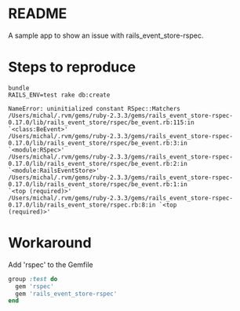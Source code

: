 # README

A sample app to show an issue with rails_event_store-rspec.

# Steps to reproduce

    bundle
    RAILS_ENV=test rake db:create

```
NameError: uninitialized constant RSpec::Matchers
/Users/michal/.rvm/gems/ruby-2.3.3/gems/rails_event_store-rspec-0.17.0/lib/rails_event_store/rspec/be_event.rb:115:in
`<class:BeEvent>'
/Users/michal/.rvm/gems/ruby-2.3.3/gems/rails_event_store-rspec-0.17.0/lib/rails_event_store/rspec/be_event.rb:3:in
`<module:RSpec>'
/Users/michal/.rvm/gems/ruby-2.3.3/gems/rails_event_store-rspec-0.17.0/lib/rails_event_store/rspec/be_event.rb:2:in
`<module:RailsEventStore>'
/Users/michal/.rvm/gems/ruby-2.3.3/gems/rails_event_store-rspec-0.17.0/lib/rails_event_store/rspec/be_event.rb:1:in
`<top (required)>'
/Users/michal/.rvm/gems/ruby-2.3.3/gems/rails_event_store-rspec-0.17.0/lib/rails_event_store/rspec.rb:8:in `<top
(required)>'
```

# Workaround

Add 'rspec' to the Gemfile

```ruby
group :test do
  gem 'rspec'
  gem 'rails_event_store-rspec'
end
```
